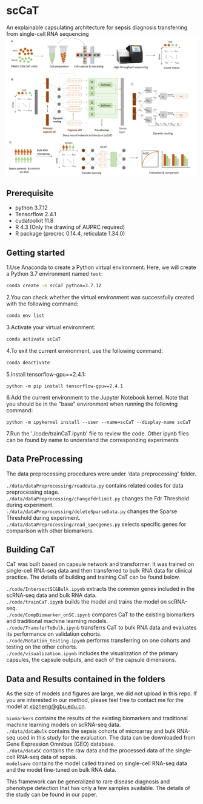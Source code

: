 # scCaT
An explainable capsulating architecture for sepsis diagnosis transferring from single-cell RNA sequencing
![Image text](https://github.com/DM0815/scCaT/blob/master/Framework.jpg)

## Prerequisite
* python 3.7.12
* Tensorflow 2.4.1
* cudatoolkit 11.8
* R 4.3 (Only the drawing of AUPRC required)
* R package (precrec 0.14.4, reticulate 1.34.0)
  
## Getting started
1.Use Anaconda to create a Python virtual environment. Here, we will create a Python 3.7 environment named `test`:

```cmd
conda create -n scCaT python=3.7.12
```

2.You can check whether the virtual environment was successfully created with the following command:

```cmd
conda env list
```

3.Activate your virtual environment:

```cmd
conda activate scCaT
```

4.To exit the current environment, use the following command:

```cmd
conda deactivate
```

5.Install tensorflow-gpu==2.4.1:

```
python -m pip install tensorflow-gpu==2.4.1
```

6.Add the current environment to the Jupyter Notebook kernel. Note that you should be in the "base" environment when running the following command:

```
python -m ipykernel install --user --name=scCaT --display-name scCaT
```

7.Run the './code/trainCaT.ipynb' file to review the code. Other ipynb files can be found by name to understand the corresponding experiments


## Data PreProcessing 
The data preprocessing procedures were under 'data preprocessing' folder.

`./data/dataPreprocessing/readdata.py` contains related codes for data preprocessing stage.   
`./data/dataPreprocessing/changefdrlimit.py` changes the Fdr Threshold during experiment.   
`./data/dataPreprocessing/deleteSparseData.py` changes the Sparse Threshold during experiment.   
`./data/dataPreprocessing/read_specgenes.py` selects specific genes for comparison with other biomarkers.

## Building CaT
CaT was built based on capsule network and transformer. It was trained on single-cell RNA-seq data and then transferred to bulk RNA data for clinical practice. The details of building and training CaT can be found below.

`./code/IntersectSC&Bulk.ipynb` extracts the common genes included in the scRNA-seq data and bulk RNA data.   
`./code/trainCaT.ipynb` builds the model and trains the model on scRNA-seq.   
`./code/CompBiomarker_onSC.ipynb` compares CaT to the existing biomarkers and traditional machine learning models.   
`./code/TransferToBulk.ipynb` transferrs CaT to bulk RNA data and evaluates its performance on validation cohorts.   
`./code/Rotation_testing.ipynb` performs transferring on one cohorts and testing on the other cohorts.   
`./code/visualization.ipynb` includes the visualization of the primary capsules, the capsule outputs, and each of the capsule dimensions.  

## Data and Results contained in the folders
As the size of models and figures are large,  we did not upload in this repo. If you are interested in our method, please feel free to contact me for the model at xbzheng@gbu.edu.cn.

`biomarkers` contains the results of the existing biomarkers and traditional machine learning models on scRNA-seq data.   
`./data/dataBulk` contains the sepsis cohorts of microarray and bulk RNA-seq used in this study for the evaluation. The data can be downloaded from Gene Expression Omnibus (GEO) database.   
`./data/dataSC` contains the raw data and the processed data of the single-cell RNA-seq data of sepsis.   
`modelsave` contains the model called trained on single-cell RNA-seq data and the model fine-tuned on bulk RNA data.   


    
This framework can be generalized to rare disease diagnosis and phenotype detection that has only a few samples available. The details of the study can be found in our paper.
